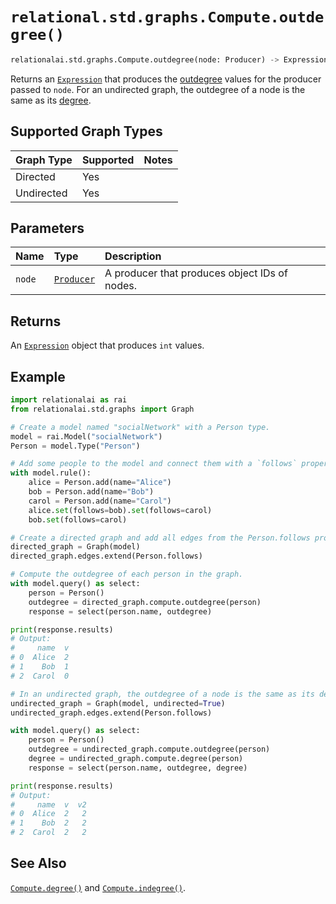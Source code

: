 # `relational.std.graphs.Compute.outdegree()`

```python
relationalai.std.graphs.Compute.outdegree(node: Producer) -> Expression
```

Returns an [`Expression`](../../../Expression.md) that produces the
[outdegree](https://en.wikipedia.org/wiki/Directed_graph#Indegree_and_outdegree) values for the producer passed to `node`.
For an undirected graph, the outdegree of a node is the same as its [degree](./degree.md).

## Supported Graph Types

| Graph Type | Supported | Notes |
| :--- | :--- | :------ |
| Directed | Yes |   |
| Undirected | Yes |   |

## Parameters

| Name | Type | Description |
| :--- | :--- | :------ |
| `node` | [`Producer`](../../../Producer/README.md) | A producer that produces object IDs of nodes. |

## Returns

An [`Expression`](../../../Expression.md) object that produces `int` values.

## Example

```python
import relationalai as rai
from relationalai.std.graphs import Graph

# Create a model named "socialNetwork" with a Person type.
model = rai.Model("socialNetwork")
Person = model.Type("Person")

# Add some people to the model and connect them with a `follows` property.
with model.rule():
    alice = Person.add(name="Alice")
    bob = Person.add(name="Bob")
    carol = Person.add(name="Carol")
    alice.set(follows=bob).set(follows=carol)
    bob.set(follows=carol)

# Create a directed graph and add all edges from the Person.follows property.
directed_graph = Graph(model)
directed_graph.edges.extend(Person.follows)

# Compute the outdegree of each person in the graph.
with model.query() as select:
    person = Person()
    outdegree = directed_graph.compute.outdegree(person)
    response = select(person.name, outdegree)

print(response.results)
# Output:
#     name  v
# 0  Alice  2
# 1    Bob  1
# 2  Carol  0

# In an undirected graph, the outdegree of a node is the same as its degree.
undirected_graph = Graph(model, undirected=True)
undirected_graph.edges.extend(Person.follows)

with model.query() as select:
    person = Person()
    outdegree = undirected_graph.compute.outdegree(person)
    degree = undirected_graph.compute.degree(person)
    response = select(person.name, outdegree, degree)

print(response.results)
# Output:
#     name  v  v2
# 0  Alice  2   2
# 1    Bob  2   2
# 2  Carol  2   2
```

## See Also

[`Compute.degree()`](./degree.md) and [`Compute.indegree()`](./indegree.md).
